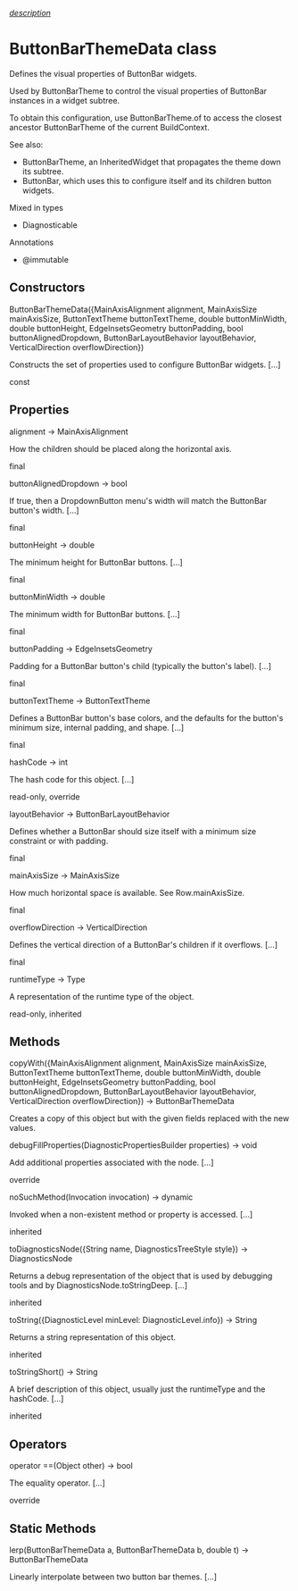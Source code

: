 [*description*][description]

# ButtonBarThemeData class #

Defines the visual properties of ButtonBar widgets.

Used by ButtonBarTheme to control the visual properties of ButtonBar instances in a widget subtree.

To obtain this configuration, use ButtonBarTheme.of to access the closest ancestor ButtonBarTheme of the current BuildContext.

See also:

 *  ButtonBarTheme, an InheritedWidget that propagates the theme down its subtree.
 *  ButtonBar, which uses this to configure itself and its children button widgets.

Mixed in types

 *  Diagnosticable

Annotations

 *  @immutable

## Constructors ##

ButtonBarThemeData(\{MainAxisAlignment alignment, MainAxisSize mainAxisSize, ButtonTextTheme buttonTextTheme, double buttonMinWidth, double buttonHeight, EdgeInsetsGeometry buttonPadding, bool buttonAlignedDropdown, ButtonBarLayoutBehavior layoutBehavior, VerticalDirection overflowDirection\})

Constructs the set of properties used to configure ButtonBar widgets. \[...\]

const

## Properties ##

alignment → MainAxisAlignment

How the children should be placed along the horizontal axis.

final

buttonAlignedDropdown → bool

If true, then a DropdownButton menu's width will match the ButtonBar button's width. \[...\]

final

buttonHeight → double

The minimum height for ButtonBar buttons. \[...\]

final

buttonMinWidth → double

The minimum width for ButtonBar buttons. \[...\]

final

buttonPadding → EdgeInsetsGeometry

Padding for a ButtonBar button's child (typically the button's label). \[...\]

final

buttonTextTheme → ButtonTextTheme

Defines a ButtonBar button's base colors, and the defaults for the button's minimum size, internal padding, and shape. \[...\]

final

hashCode → int

The hash code for this object. \[...\]

read-only, override

layoutBehavior → ButtonBarLayoutBehavior

Defines whether a ButtonBar should size itself with a minimum size constraint or with padding.

final

mainAxisSize → MainAxisSize

How much horizontal space is available. See Row.mainAxisSize.

final

overflowDirection → VerticalDirection

Defines the vertical direction of a ButtonBar's children if it overflows. \[...\]

final

runtimeType → Type

A representation of the runtime type of the object.

read-only, inherited

## Methods ##

copyWith(\{MainAxisAlignment alignment, MainAxisSize mainAxisSize, ButtonTextTheme buttonTextTheme, double buttonMinWidth, double buttonHeight, EdgeInsetsGeometry buttonPadding, bool buttonAlignedDropdown, ButtonBarLayoutBehavior layoutBehavior, VerticalDirection overflowDirection\}) → ButtonBarThemeData

Creates a copy of this object but with the given fields replaced with the new values.

debugFillProperties(DiagnosticPropertiesBuilder properties) → void

Add additional properties associated with the node. \[...\]

override

noSuchMethod(Invocation invocation) → dynamic

Invoked when a non-existent method or property is accessed. \[...\]

inherited

toDiagnosticsNode(\{String name, DiagnosticsTreeStyle style\}) → DiagnosticsNode

Returns a debug representation of the object that is used by debugging tools and by DiagnosticsNode.toStringDeep. \[...\]

inherited

toString(\{DiagnosticLevel minLevel: DiagnosticLevel.info\}) → String

Returns a string representation of this object.

inherited

toStringShort() → String

A brief description of this object, usually just the runtimeType and the hashCode. \[...\]

inherited

## Operators ##

operator ==(Object other) → bool

The equality operator. \[...\]

override

## Static Methods ##

lerp(ButtonBarThemeData a, ButtonBarThemeData b, double t) → ButtonBarThemeData

Linearly interpolate between two button bar themes. \[...\]


[description]: https://github.com/flutter/flutter/blob/master/packages/flutter/lib/src/material/button_bar_theme.dart#L30